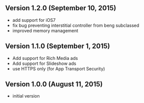 ## Version 1.2.0 (September 10, 2015)

- add support for iOS7
- fix bug preventing interstitial controller from beng subclassed
- improved memory management

## Version 1.1.0 (September 1, 2015)

- Add support for Rich Media ads
- Add support for Slideshow ads
- use HTTPS only (for App Transport Security)

## Version 1.0.0 (August 11, 2015)

- initial version
